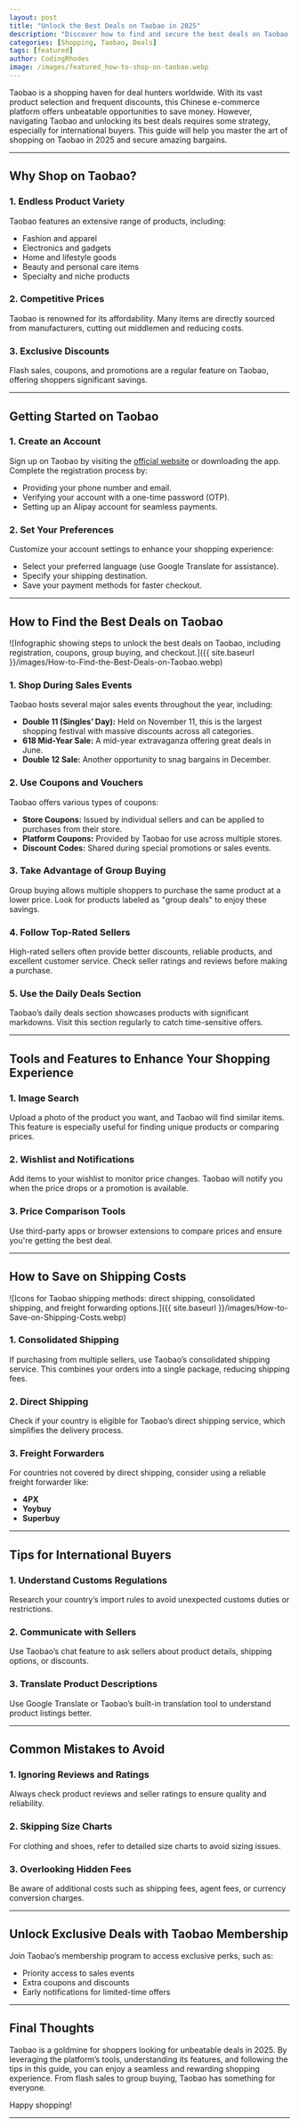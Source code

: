 ```yaml
---
layout: post
title: "Unlock the Best Deals on Taobao in 2025"
description: "Discover how to find and secure the best deals on Taobao in 2025 with our comprehensive guide for savvy shoppers."
categories: [Shopping, Taobao, Deals]
tags: [featured]
author: CodingRhodes
image: /images/featured_how-to-shop-on-taobao.webp
---
```


Taobao is a shopping haven for deal hunters worldwide. With its vast product selection and frequent discounts, this Chinese e-commerce platform offers unbeatable opportunities to save money. However, navigating Taobao and unlocking its best deals requires some strategy, especially for international buyers. This guide will help you master the art of shopping on Taobao in 2025 and secure amazing bargains.

---

## Why Shop on Taobao?

### 1. **Endless Product Variety**
Taobao features an extensive range of products, including:
- Fashion and apparel
- Electronics and gadgets
- Home and lifestyle goods
- Beauty and personal care items
- Specialty and niche products

### 2. **Competitive Prices**
Taobao is renowned for its affordability. Many items are directly sourced from manufacturers, cutting out middlemen and reducing costs.

### 3. **Exclusive Discounts**
Flash sales, coupons, and promotions are a regular feature on Taobao, offering shoppers significant savings.

---

 
<!-- Ads Homepage below top article -->
<ins class="adsbygoogle"
     style="display:block"
     data-ad-client="ca-pub-2784742237479601"
     data-ad-slot="3760872290"
     data-ad-format="auto"
     data-full-width-responsive="true"></ins>
<script>
     (adsbygoogle = window.adsbygoogle || []).push({});
</script>

## Getting Started on Taobao

### 1. **Create an Account**
Sign up on Taobao by visiting the [official website](https://world.taobao.com) or downloading the app. Complete the registration process by:
- Providing your phone number and email.
- Verifying your account with a one-time password (OTP).
- Setting up an Alipay account for seamless payments.

### 2. **Set Your Preferences**
Customize your account settings to enhance your shopping experience:
- Select your preferred language (use Google Translate for assistance).
- Specify your shipping destination.
- Save your payment methods for faster checkout.

---

## How to Find the Best Deals on Taobao

![Infographic showing steps to unlock the best deals on Taobao, including registration, coupons, group buying, and checkout.]({{ site.baseurl }}/images/How-to-Find-the-Best-Deals-on-Taobao.webp)

### 1. **Shop During Sales Events**
Taobao hosts several major sales events throughout the year, including:
- **Double 11 (Singles’ Day):** Held on November 11, this is the largest shopping festival with massive discounts across all categories.
- **618 Mid-Year Sale:** A mid-year extravaganza offering great deals in June.
- **Double 12 Sale:** Another opportunity to snag bargains in December.

### 2. **Use Coupons and Vouchers**
Taobao offers various types of coupons:
- **Store Coupons:** Issued by individual sellers and can be applied to purchases from their store.
- **Platform Coupons:** Provided by Taobao for use across multiple stores.
- **Discount Codes:** Shared during special promotions or sales events.

### 3. **Take Advantage of Group Buying**
Group buying allows multiple shoppers to purchase the same product at a lower price. Look for products labeled as "group deals" to enjoy these savings.

### 4. **Follow Top-Rated Sellers**
High-rated sellers often provide better discounts, reliable products, and excellent customer service. Check seller ratings and reviews before making a purchase.

### 5. **Use the Daily Deals Section**
Taobao’s daily deals section showcases products with significant markdowns. Visit this section regularly to catch time-sensitive offers.

---

## Tools and Features to Enhance Your Shopping Experience

 
<!-- Ads Homepage below top article -->
<ins class="adsbygoogle"
     style="display:block"
     data-ad-client="ca-pub-2784742237479601"
     data-ad-slot="3760872290"
     data-ad-format="auto"
     data-full-width-responsive="true"></ins>
<script>
     (adsbygoogle = window.adsbygoogle || []).push({});
</script>

### 1. **Image Search**
Upload a photo of the product you want, and Taobao will find similar items. This feature is especially useful for finding unique products or comparing prices.

### 2. **Wishlist and Notifications**
Add items to your wishlist to monitor price changes. Taobao will notify you when the price drops or a promotion is available.

### 3. **Price Comparison Tools**
Use third-party apps or browser extensions to compare prices and ensure you're getting the best deal.

---

## How to Save on Shipping Costs

![Icons for Taobao shipping methods: direct shipping, consolidated shipping, and freight forwarding options.]({{ site.baseurl }}/images/How-to-Save-on-Shipping-Costs.webp)

### 1. **Consolidated Shipping**
If purchasing from multiple sellers, use Taobao’s consolidated shipping service. This combines your orders into a single package, reducing shipping fees.

### 2. **Direct Shipping**
Check if your country is eligible for Taobao’s direct shipping service, which simplifies the delivery process.

### 3. **Freight Forwarders**
For countries not covered by direct shipping, consider using a reliable freight forwarder like:
- **4PX**
- **Yoybuy**
- **Superbuy**

---

## Tips for International Buyers

### 1. **Understand Customs Regulations**
Research your country’s import rules to avoid unexpected customs duties or restrictions.

### 2. **Communicate with Sellers**
Use Taobao’s chat feature to ask sellers about product details, shipping options, or discounts.

### 3. **Translate Product Descriptions**
Use Google Translate or Taobao’s built-in translation tool to understand product listings better.

---

## Common Mistakes to Avoid

### 1. **Ignoring Reviews and Ratings**
Always check product reviews and seller ratings to ensure quality and reliability.

### 2. **Skipping Size Charts**
For clothing and shoes, refer to detailed size charts to avoid sizing issues.

### 3. **Overlooking Hidden Fees**
Be aware of additional costs such as shipping fees, agent fees, or currency conversion charges.

---

## Unlock Exclusive Deals with Taobao Membership

 
<!-- Ads Homepage below top article -->
<ins class="adsbygoogle"
     style="display:block"
     data-ad-client="ca-pub-2784742237479601"
     data-ad-slot="3760872290"
     data-ad-format="auto"
     data-full-width-responsive="true"></ins>
<script>
     (adsbygoogle = window.adsbygoogle || []).push({});
</script>

Join Taobao’s membership program to access exclusive perks, such as:
- Priority access to sales events
- Extra coupons and discounts
- Early notifications for limited-time offers

---

## Final Thoughts

Taobao is a goldmine for shoppers looking for unbeatable deals in 2025. By leveraging the platform’s tools, understanding its features, and following the tips in this guide, you can enjoy a seamless and rewarding shopping experience. From flash sales to group buying, Taobao has something for everyone.

Happy shopping!

---
